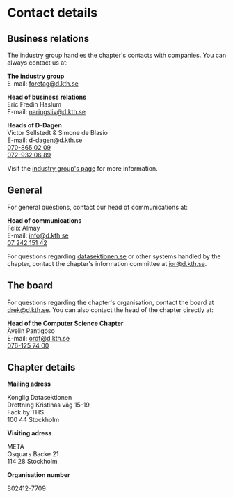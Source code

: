 # Contact details

## Business relations

The industry group handles the chapter's contacts with companies. You can always contact us at:

**The industry group**<br />
E-mail: [foretag@d.kth.se](mailto:foretag@d.kth.se)

**Head of business relations**<br />
Eric Fredin Haslum<br />
E-mail: [naringsliv@d.kth.se](mailto:naringsliv@d.kth.se)<br />

**Heads of D-Dagen**<br />
Victor Sellstedt & Simone de Blasio<br />
E-mail: [d-dagen@d.kth.se](mailto:d-dagen@d.kth.se)<br />
[070-865 02 09](tel:+46708650209)<br />
[072-932 06 89](tel:+46729320689)

Visit the [industry group's page](/naringsliv) for more information.


## General

For general questions, contact our head of communications at:

**Head of communications**<br />
Fe​lix Al​may<br />
E-mail: [info@d.kth.se](mailto:info@d.kth.se)<br />
[07 242 151 42](tel:+46724215142)

For questions regarding [datasektionen.se](/) or other systems handled by the chapter, contact the chapter's information committee at [ior@d.kth.se](mailto:ior@d.kth.se).

## The board

For questions regarding the chapter's organisation, contact the board at [drek@d.kth.se](mailto:drek@d.kth.se). You can also contact the head of the chapter directly at:

**Head of the Computer Science Chapter**<br />
Ävelin Pantigoso<br />
E-mail: [ordf@d.kth.se](mailto:ordf@d.kth.se)<br />
[076-125 74 00](tel:+46761257400)

## Chapter details

**Mailing adress**

Konglig Datasektionen<br />
Drottning Kristinas väg 15-19<br />
Fack by THS<br />
100 44 Stockholm

**Visiting adress**

META<br />
Osquars Backe 21<br />
114 28 Stockholm

**Organisation number**

802412-7709
